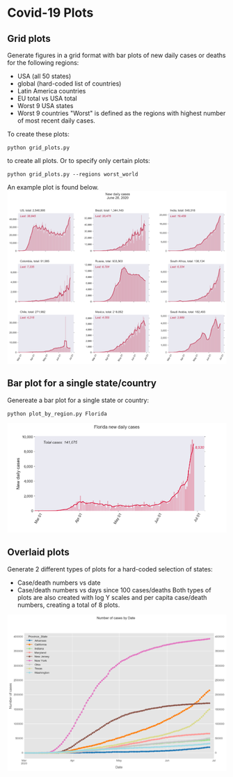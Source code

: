 # Covid-19 Plots

## Grid plots
Generate figures in a grid format with bar plots of new daily cases or deaths
for the following regions:
* USA (all 50 states)
* global (hard-coded list of countries)
* Latin America countries
* EU total vs USA total
* Worst 9 USA states
* Worst 9 countries
"Worst" is defined as the regions with highest number of most recent daily cases. 

To create these plots:

```
python grid_plots.py
```

to create all plots. Or to specify only certain plots:

```
python grid_plots.py --regions worst_world
```

An example plot is found below.
![Alt text](examples/worst_global_cases.png?raw=true "worst_global_cases.png")

## Bar plot for a single state/country
Genereate a bar plot for a single state or country:

```
python plot_by_region.py Florida
```

![Alt text](examples/Florida_new_cases.png?raw=true "Florida_new_cases.png")

## Overlaid plots
Generate 2 different types of plots for a hard-coded selection of states:
* Case/death numbers vs date
* Case/death numbers vs days since 100 cases/deaths 
Both types of plots are also created with log Y scales and per capita case/death
numbers, creating a total of 8 plots.

![Alt text](examples/usa_cases_date.png?raw=true "usa_cases_date.png")
